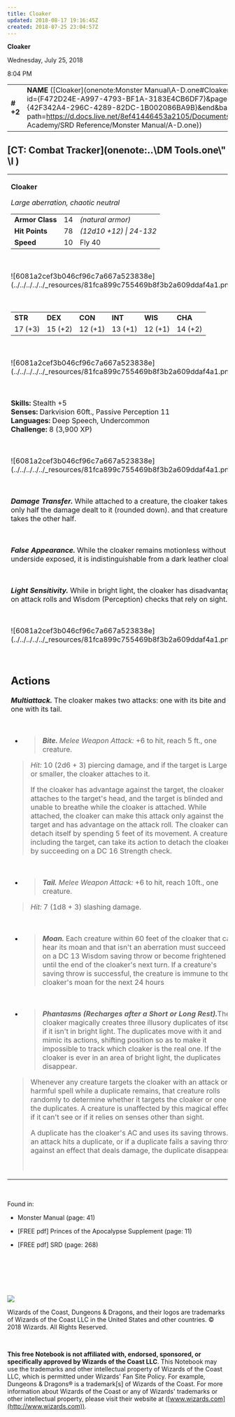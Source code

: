 ```yaml
---
title: Cloaker
updated: 2018-08-17 19:16:45Z
created: 2018-07-25 23:04:57Z
---
```


**Cloaker**

Wednesday, July 25, 2018

8:04 PM

|           |                                                                                                                                                                                                                                                                                        |        |        |        |     |       |         |
|-----------|----------------------------------------------------------------------------------------------------------------------------------------------------------------------------------------------------------------------------------------------------------------------------------------|--------|--------|--------|-----|-------|---------|
| **\# +2** | **NAME** ([Cloaker](onenote:Monster Manual\\A-D.one#Cloaker&section-id={F472D24E-A997-4793-BF1A-3183E4CB6DF7}&page-id={42F342A4-296C-4289-82DC-1B002086BA9B}&end&base-path=https://d.docs.live.net/8ef41446453a2105/Documents/Adventure Academy/SRD Reference/Monster Manual/A-D.one)) | **14** | **78** | **78** | \-  | Notes | 3900 XP |

## [CT: Combat Tracker](onenote:..\\DM Tools.one\\" \l )

<table><tbody><tr class="odd"><td><p><strong>Cloaker</strong></p><p><em>Large aberration, chaotic neutral<br />
</em></p><table><tbody><tr class="odd"><td><strong>Armor Class</strong></td><td>14</td><td><em>(natural armor)</em></td></tr><tr class="even"><td><strong>Hit Points</strong></td><td>78</td><td><em>(12d10 +12) | 24-132</em></td></tr><tr class="odd"><td><strong>Speed</strong></td><td>10</td><td>Fly 40</td></tr></tbody></table><p> </p><p>![6081a2cef3b046cf96c7a667a523838e](../../../../../_resources/81fca899c755469b8f3b2a609ddaf4a1.png)</p><p> </p><table><tbody><tr class="odd"><td><strong>STR</strong></td><td><strong>DEX</strong></td><td><strong>CON</strong></td><td><strong>INT</strong></td><td><strong>WIS</strong></td><td><strong>CHA</strong></td></tr><tr class="even"><td>17 (+3)</td><td>15 (+2)</td><td>12 (+1)</td><td>13 (+1)</td><td>12 (+1)</td><td>14 (+2)</td></tr></tbody></table><p> </p><p>![6081a2cef3b046cf96c7a667a523838e](../../../../../_resources/81fca899c755469b8f3b2a609ddaf4a1.png)</p><p> </p><p><strong>Skills:</strong> Stealth +5<br />
<strong>Senses:</strong> Darkvision 60ft., Passive Perception 11<br />
<strong>Languages:</strong> Deep Speech, Undercommon<br />
<strong>Challenge:</strong> 8 (3,900 XP)</p><p> </p><p>![6081a2cef3b046cf96c7a667a523838e](../../../../../_resources/81fca899c755469b8f3b2a609ddaf4a1.png)</p><p> </p><p><em><strong>Damage Transfer.</strong></em> While attached to a creature, the cloaker takes only half the damage dealt to it (rounded down). and that creature takes the other half.</p><p> </p><p><em><strong>False Appearance.</strong></em> While the cloaker remains motionless without its underside exposed, it is indistinguishable from a dark leather cloak.</p><p> </p><p><em><strong>Light Sensitivity.</strong></em> While in bright light, the cloaker has disadvantage on attack rolls and Wisdom (Perception) checks that rely on sight.</p><p> </p><p>![6081a2cef3b046cf96c7a667a523838e](../../../../../_resources/81fca899c755469b8f3b2a609ddaf4a1.png)</p><p> </p><h2 id="actions"><strong>Actions</strong></h2><p><em><strong>Multiattack.</strong></em> The cloaker makes two attacks: one with its bite and one with its tail.</p><p> </p><ul><li><blockquote><p><em><strong>Bite.</strong> Melee Weapon Attack:</em> +6 to hit, reach 5 ft., one creature.</p></blockquote></li></ul><blockquote><p><em>Hit:</em> 10 (2d6 + 3) piercing damage, and if the target is Large or smaller, the cloaker attaches to it.</p><p>If the cloaker has advantage against the target, the cloaker attaches to the target's head, and the target is blinded and unable to breathe while the cloaker is attached. While attached, the cloaker can make this attack only against the target and has advantage on the attack roll. The cloaker can detach itself by spending 5 feet of its movement. A creature, including the target, can take its action to detach the cloaker by succeeding on a DC 16 Strength check.</p></blockquote><p> </p><ul><li><blockquote><p><em><strong>Tail.</strong> Melee Weapon Attack:</em> +6 to hit, reach 10ft., one creature.</p></blockquote></li></ul><blockquote><p><em>Hit:</em> 7 (1d8 + 3) slashing damage.</p></blockquote><p> </p><ul><li><blockquote><p><em><strong>Moan.</strong></em> Each creature within 60 feet of the cloaker that can hear its moan and that isn't an aberration must succeed on a DC 13 Wisdom saving throw or become frightened until the end of the cloaker's next turn. If a creature's saving throw is successful, the creature is immune to the cloaker's moan for the next 24 hours</p></blockquote></li></ul><p> </p><ul><li><blockquote><p><em><strong>Phantasms (Recharges after a Short or Long Rest).</strong></em>The cloaker magically creates three illusory duplicates of itself if it isn't in bright light. The duplicates move with it and mimic its actions, shifting position so as to make it impossible to track which cloaker is the real one. If the cloaker is ever in an area of bright light, the duplicates disappear.</p></blockquote></li></ul><blockquote><p>Whenever any creature targets the cloaker with an attack or a harmful spell while a duplicate remains, that creature rolls randomly to determine whether it targets the cloaker or one of the duplicates. A creature is unaffected by this magical effect if it can't see or if it relies on senses other than sight.</p><p>A duplicate has the cloaker's AC and uses its saving throws. If an attack hits a duplicate, or if a duplicate fails a saving throw against an effect that deals damage, the duplicate disappears.</p><p> </p></blockquote></td></tr></tbody></table>

 

Found in:

-   Monster Manual (page: 41)

-   \[FREE pdf\] Princes of the Apocalypse Supplement (page: 11)

-   \[FREE pdf\] SRD (page: 268)

 

 

 

![](tmp\media\image2.png)

Wizards of the Coast, Dungeons & Dragons, and their logos are trademarks of Wizards of the Coast LLC in the United States and other countries. © 2018 Wizards. All Rights Reserved.

 

**This free Notebook is not affiliated with, endorsed, sponsored, or specifically approved by Wizards of the Coast LLC**. This Notebook may use the trademarks and other intellectual property of Wizards of the Coast LLC, which is permitted under Wizards' Fan Site Policy. For example, Dungeons & Dragons® is a trademark\[s\] of Wizards of the Coast. For more information about Wizards of the Coast or any of Wizards' trademarks or other intellectual property, please visit their website at ([www.wizards.com](http://www.wizards.com)).

